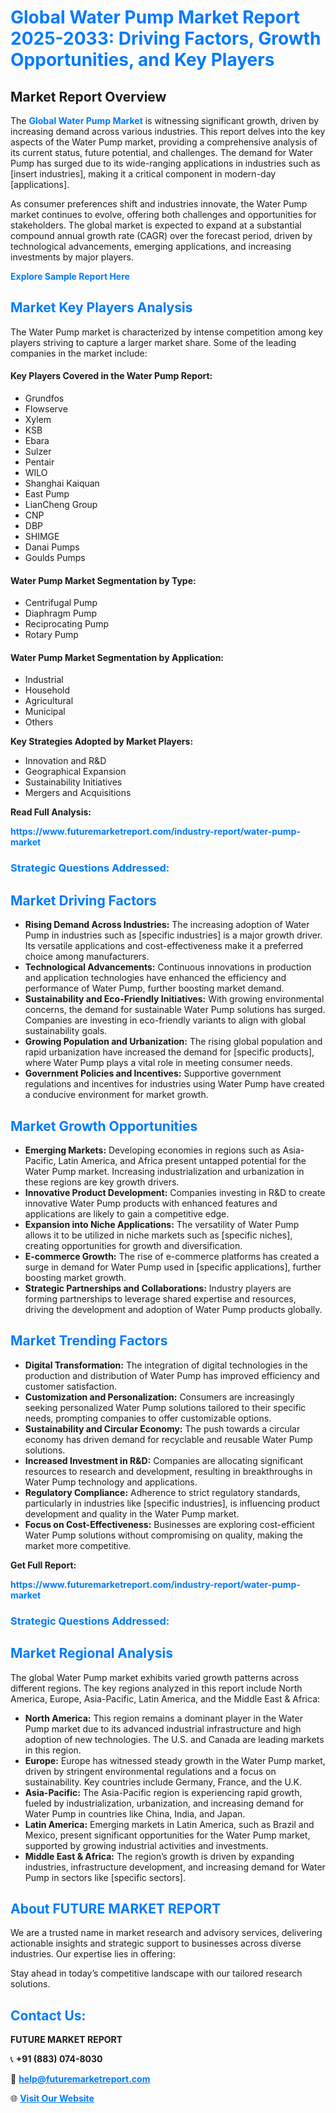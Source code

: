 <h1 style="color: #007BFF;">Global Water Pump Market Report 2025-2033: Driving Factors, Growth Opportunities, and Key Players</h1>

<section id="overview">
<h2>Market Report Overview</h2>
<p>The <a href="https://www.futuremarketreport.com/industry-report/water-pump-market" style="color: #007BFF; text-decoration: none;"><strong>Global Water Pump Market</strong></a> is witnessing significant growth, driven by increasing demand across various industries. This report delves into the key aspects of the Water Pump market, providing a comprehensive analysis of its current status, future potential, and challenges. The demand for Water Pump has surged due to its wide-ranging applications in industries such as [insert industries], making it a critical component in modern-day [applications].</p>
<p>As consumer preferences shift and industries innovate, the Water Pump market continues to evolve, offering both challenges and opportunities for stakeholders. The global market is expected to expand at a substantial compound annual growth rate (CAGR) over the forecast period, driven by technological advancements, emerging applications, and increasing investments by major players.</p>
</section>

<section id="overview">
<p><a href="https://www.futuremarketreport.com/request-sample/reportId=105320" style="color: #007BFF; text-decoration: none;"><strong>Explore Sample Report Here</strong></a></p>
</section>

<section id="key-players">
<h2 style="color: #007BFF;">Market Key Players Analysis</h2>
<p>The Water Pump market is characterized by intense competition among key players striving to capture a larger market share. Some of the leading companies in the market include:</p>
<h4>Key Players Covered in the Water Pump Report:</h4>
<ul><li>Grundfos</li><li>Flowserve</li><li>Xylem</li><li>KSB</li><li>Ebara</li><li>Sulzer</li><li>Pentair</li><li>WILO</li><li>Shanghai Kaiquan</li><li>East Pump</li><li>LianCheng Group</li><li>CNP</li><li>DBP</li><li>SHIMGE</li><li>Danai Pumps</li><li>Goulds Pumps</li></ul>
<h4>Water Pump Market Segmentation by Type:</h4>
<ul><li>Centrifugal Pump</li><li>Diaphragm Pump</li><li>Reciprocating Pump</li><li>Rotary Pump</li></ul>

<h4>Water Pump Market Segmentation by Application:</h4>
<ul><li>Industrial</li><li>Household</li><li>Agricultural</li><li>Municipal</li><li>Others</li></ul>
<p><strong>Key Strategies Adopted by Market Players:</strong></p>
<ul>
<li>Innovation and R&D</li>
<li>Geographical Expansion</li>
<li>Sustainability Initiatives</li>
<li>Mergers and Acquisitions</li>
</ul>
</section>

<section>
<p><strong>Read Full Analysis: </strong></p><a href="https://www.futuremarketreport.com/industry-report/water-pump-market" style="color: #007BFF; text-decoration: none;"><strong>https://www.futuremarketreport.com/industry-report/water-pump-market</strong></a>
<h3 style="color: #007BFF;">Strategic Questions Addressed:</h3>
</section>

<section id="driving-factors">
<h2 style="color: #007BFF;">Market Driving Factors</h2>
<ul>
<li><strong>Rising Demand Across Industries:</strong> The increasing adoption of Water Pump in industries such as [specific industries] is a major growth driver. Its versatile applications and cost-effectiveness make it a preferred choice among manufacturers.</li>
<li><strong>Technological Advancements:</strong> Continuous innovations in production and application technologies have enhanced the efficiency and performance of Water Pump, further boosting market demand.</li>
<li><strong>Sustainability and Eco-Friendly Initiatives:</strong> With growing environmental concerns, the demand for sustainable Water Pump solutions has surged. Companies are investing in eco-friendly variants to align with global sustainability goals.</li>
<li><strong>Growing Population and Urbanization:</strong> The rising global population and rapid urbanization have increased the demand for [specific products], where Water Pump plays a vital role in meeting consumer needs.</li>
<li><strong>Government Policies and Incentives:</strong> Supportive government regulations and incentives for industries using Water Pump have created a conducive environment for market growth.</li>
</ul>
</section>

<section id="growth-opportunities">
<h2 style="color: #007BFF;">Market Growth Opportunities</h2>
<ul>
<li><strong>Emerging Markets:</strong> Developing economies in regions such as Asia-Pacific, Latin America, and Africa present untapped potential for the Water Pump market. Increasing industrialization and urbanization in these regions are key growth drivers.</li>
<li><strong>Innovative Product Development:</strong> Companies investing in R&D to create innovative Water Pump products with enhanced features and applications are likely to gain a competitive edge.</li>
<li><strong>Expansion into Niche Applications:</strong> The versatility of Water Pump allows it to be utilized in niche markets such as [specific niches], creating opportunities for growth and diversification.</li>
<li><strong>E-commerce Growth:</strong> The rise of e-commerce platforms has created a surge in demand for Water Pump used in [specific applications], further boosting market growth.</li>
<li><strong>Strategic Partnerships and Collaborations:</strong> Industry players are forming partnerships to leverage shared expertise and resources, driving the development and adoption of Water Pump products globally.</li>
</ul>
</section>

<section id="trending-factors">
<h2 style="color: #007BFF;">Market Trending Factors</h2>
<ul>
<li><strong>Digital Transformation:</strong> The integration of digital technologies in the production and distribution of Water Pump has improved efficiency and customer satisfaction.</li>
<li><strong>Customization and Personalization:</strong> Consumers are increasingly seeking personalized Water Pump solutions tailored to their specific needs, prompting companies to offer customizable options.</li>
<li><strong>Sustainability and Circular Economy:</strong> The push towards a circular economy has driven demand for recyclable and reusable Water Pump solutions.</li>
<li><strong>Increased Investment in R&D:</strong> Companies are allocating significant resources to research and development, resulting in breakthroughs in Water Pump technology and applications.</li>
<li><strong>Regulatory Compliance:</strong> Adherence to strict regulatory standards, particularly in industries like [specific industries], is influencing product development and quality in the Water Pump market.</li>
<li><strong>Focus on Cost-Effectiveness:</strong> Businesses are exploring cost-efficient Water Pump solutions without compromising on quality, making the market more competitive.</li>
</ul>
</section>

<section>
<p><strong>Get Full Report: </strong></p><a href="https://www.futuremarketreport.com/industry-report/water-pump-market" style="color: #007BFF; text-decoration: none;"><strong>https://www.futuremarketreport.com/industry-report/water-pump-market</strong></a>
<h3 style="color: #007BFF;">Strategic Questions Addressed:</h3>
</section>


<section id="regional-analysis">
<h2 style="color: #007BFF;">Market Regional Analysis</h2>
<p>The global Water Pump market exhibits varied growth patterns across different regions. The key regions analyzed in this report include North America, Europe, Asia-Pacific, Latin America, and the Middle East & Africa:</p>
<ul>
<li><strong>North America:</strong> This region remains a dominant player in the Water Pump market due to its advanced industrial infrastructure and high adoption of new technologies. The U.S. and Canada are leading markets in this region.</li>
<li><strong>Europe:</strong> Europe has witnessed steady growth in the Water Pump market, driven by stringent environmental regulations and a focus on sustainability. Key countries include Germany, France, and the U.K.</li>
<li><strong>Asia-Pacific:</strong> The Asia-Pacific region is experiencing rapid growth, fueled by industrialization, urbanization, and increasing demand for Water Pump in countries like China, India, and Japan.</li>
<li><strong>Latin America:</strong> Emerging markets in Latin America, such as Brazil and Mexico, present significant opportunities for the Water Pump market, supported by growing industrial activities and investments.</li>
<li><strong>Middle East & Africa:</strong> The region’s growth is driven by expanding industries, infrastructure development, and increasing demand for Water Pump in sectors like [specific sectors].</li>
</ul>
</section>

<footer>
<h2 style="color: #007BFF;">About FUTURE MARKET REPORT</h2>
<p>We are a trusted name in market research and advisory services, delivering actionable insights and strategic support to businesses across diverse industries. Our expertise lies in offering:</p>

<p>Stay ahead in today’s competitive landscape with our tailored research solutions.</p>

<h2 style="color: #007BFF;">Contact Us:</h2>
<p><strong>FUTURE MARKET REPORT</strong></p>
<p>📞 <strong>+91 (883) 074-8030</strong></p>
<p>📧 <strong><a href="mailto:help@futuremarketreport.com" style="color: #007BFF;">help@futuremarketreport.com</a></strong></p>
<p>🌐 <strong><a href="https://www.futuremarketreport.com/" style="color: #007BFF;">Visit Our Website</a></strong></p>
</footer>